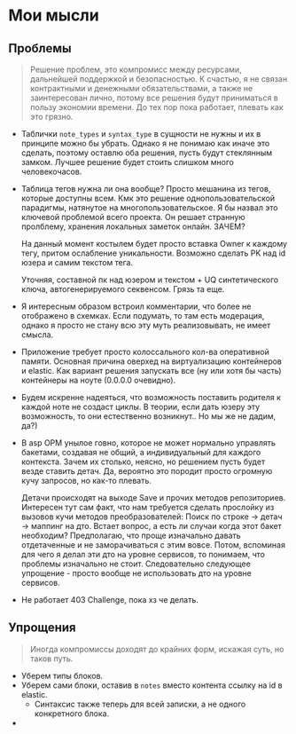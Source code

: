 # Мои мысли

## Проблемы

> Решение проблем, это компромисс между ресурсами, дальнейшей поддержкой и безопасностью. К счастью, я не связан
> контрактными и денежными обязательствами, а также не заинтересован лично, потому все решения будут приниматься в
> пользу
> экономии времени. До тех пор пока работает, плевать как это грязно.

- Таблички `note_types` и `syntax_type` в сущности не нужны и их в принципе можно бы убрать. Однако я не понимаю как
  иначе это сделать, поэтому оставлю оба решения, пусть будут стеклянным замком. Лучшее решение будет стоить слишком
  много человекочасов.
- Таблица тегов нужна ли она вообще? Просто мешанина из тегов, которые доступны всем.
  Кмк это решение однопользовательской парадигмы, натянутое на многопользовательское. Я бы назвал это ключевой проблемой
  всего проекта. Он решает странную пролблему, хранения локальных заметок онлайн. ЗАЧЕМ?

  На данный момент костылем будет просто вставка Owner к каждому тегу, притом ослабление уникальности. Возможно сделать
  PK над id юзера и самим текстом тега.

  Уточняя, составной пк над юзером и текстом + UQ синтетического ключа, автогенерируемого секвенсом. Грязь та еще.
- Я интересным образом встроил комментарии, что более не отображено в схемках. Если подумать, то там есть модерация,
  однако я просто не стану всю эту муть реализовывать, не имеет смысла.
- Приложение требует просто колоссального кол-ва оперативной памяти. Основная причина оверхед на виртуализацию контейнеров и elastic. Как вариант решения запускать все (ну или хотя бы часть) контейнеры на ноуте (0.0.0.0 очевидно).
- Будем искренне надеяться, что возможность поставить родителя к каждой ноте не создаст циклы. В теории, если дать юзеру эту возможность, то они естественно возникнут.. Но мы же не дадим, да?)
- В asp ОРМ унылое говно, которое не может нормально управлять бакетами, создавая не общий, а индивидуальный для каждого контекста. Зачем их столько, неясно, но решением пусть будет везде ставить детач. Да, вероятно это породит просто огромную кучу запросов, но как-то плевать.
  
  Детачи происходят на выходе Save и прочих методов репозиториев. Интересен тут сам факт, что нам требуется сделать прослойку из вызовов кучи методов преобразователей: Поиск по строке -> детач -> маппинг на дто.
  Встает вопрос, а есть ли случаи когда этот бакет необходим? Предполагаю, что проще изначально давать отдетаченные и не заморачиваться с этим вовсе. Потом, вспоминая для чего я делал эти дто на уровне сервисов, то понимаем, что проблемы изначально не стоит. Следовательно следующее упрощение - просто вообще не использовать дто на уровне сервисов. 
- Не работает 403 Challenge, пока хз че делать. 

## Упрощения

> Иногда компромиссы доходят до крайних форм, искажая суть, но таков путь.

- Уберем типы блоков.
- Уберем сами блоки, оставив в `notes` вместо контента ссылку на id в elastic.
  - Синтаксис также теперь для всей записки, а не одного конкретного блока. 
- 